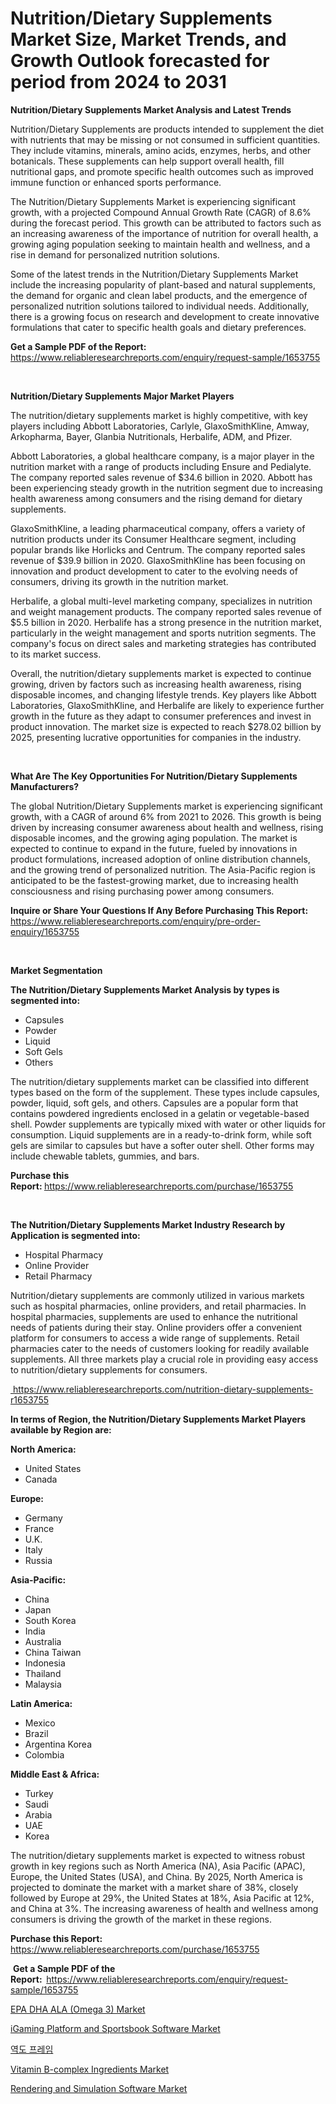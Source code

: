 <p><h1>Nutrition/Dietary Supplements Market Size, Market Trends, and Growth Outlook forecasted for period from 2024 to 2031</h1></p><p><strong>Nutrition/Dietary Supplements Market Analysis and Latest Trends</strong></p>
<p><p>Nutrition/Dietary Supplements are products intended to supplement the diet with nutrients that may be missing or not consumed in sufficient quantities. They include vitamins, minerals, amino acids, enzymes, herbs, and other botanicals. These supplements can help support overall health, fill nutritional gaps, and promote specific health outcomes such as improved immune function or enhanced sports performance.</p><p>The Nutrition/Dietary Supplements Market is experiencing significant growth, with a projected Compound Annual Growth Rate (CAGR) of 8.6% during the forecast period. This growth can be attributed to factors such as an increasing awareness of the importance of nutrition for overall health, a growing aging population seeking to maintain health and wellness, and a rise in demand for personalized nutrition solutions.</p><p>Some of the latest trends in the Nutrition/Dietary Supplements Market include the increasing popularity of plant-based and natural supplements, the demand for organic and clean label products, and the emergence of personalized nutrition solutions tailored to individual needs. Additionally, there is a growing focus on research and development to create innovative formulations that cater to specific health goals and dietary preferences.</p></p>
<p><strong>Get a Sample PDF of the Report:&nbsp;</strong> <a href="https://www.reliableresearchreports.com/enquiry/request-sample/1653755">https://www.reliableresearchreports.com/enquiry/request-sample/1653755</a></p>
<p>&nbsp;</p>
<p><strong>Nutrition/Dietary Supplements Major Market Players</strong></p>
<p><p>The nutrition/dietary supplements market is highly competitive, with key players including Abbott Laboratories, Carlyle, GlaxoSmithKline, Amway, Arkopharma, Bayer, Glanbia Nutritionals, Herbalife, ADM, and Pfizer.</p><p>Abbott Laboratories, a global healthcare company, is a major player in the nutrition market with a range of products including Ensure and Pedialyte. The company reported sales revenue of $34.6 billion in 2020. Abbott has been experiencing steady growth in the nutrition segment due to increasing health awareness among consumers and the rising demand for dietary supplements.</p><p>GlaxoSmithKline, a leading pharmaceutical company, offers a variety of nutrition products under its Consumer Healthcare segment, including popular brands like Horlicks and Centrum. The company reported sales revenue of $39.9 billion in 2020. GlaxoSmithKline has been focusing on innovation and product development to cater to the evolving needs of consumers, driving its growth in the nutrition market.</p><p>Herbalife, a global multi-level marketing company, specializes in nutrition and weight management products. The company reported sales revenue of $5.5 billion in 2020. Herbalife has a strong presence in the nutrition market, particularly in the weight management and sports nutrition segments. The company's focus on direct sales and marketing strategies has contributed to its market success.</p><p>Overall, the nutrition/dietary supplements market is expected to continue growing, driven by factors such as increasing health awareness, rising disposable incomes, and changing lifestyle trends. Key players like Abbott Laboratories, GlaxoSmithKline, and Herbalife are likely to experience further growth in the future as they adapt to consumer preferences and invest in product innovation. The market size is expected to reach $278.02 billion by 2025, presenting lucrative opportunities for companies in the industry.</p></p>
<p>&nbsp;</p>
<p><strong>What Are The Key Opportunities For Nutrition/Dietary Supplements Manufacturers?</strong></p>
<p><p>The global Nutrition/Dietary Supplements market is experiencing significant growth, with a CAGR of around 6% from 2021 to 2026. This growth is being driven by increasing consumer awareness about health and wellness, rising disposable incomes, and the growing aging population. The market is expected to continue to expand in the future, fueled by innovations in product formulations, increased adoption of online distribution channels, and the growing trend of personalized nutrition. The Asia-Pacific region is anticipated to be the fastest-growing market, due to increasing health consciousness and rising purchasing power among consumers.</p></p>
<p><strong>Inquire or Share Your Questions If Any Before Purchasing This Report:</strong> <a href="https://www.reliableresearchreports.com/enquiry/pre-order-enquiry/1653755">https://www.reliableresearchreports.com/enquiry/pre-order-enquiry/1653755</a></p>
<p>&nbsp;</p>
<p><strong>Market Segmentation</strong></p>
<p><strong>The Nutrition/Dietary Supplements Market Analysis by types is segmented into:</strong></p>
<p><ul><li>Capsules</li><li>Powder</li><li>Liquid</li><li>Soft Gels</li><li>Others</li></ul></p>
<p><p>The nutrition/dietary supplements market can be classified into different types based on the form of the supplement. These types include capsules, powder, liquid, soft gels, and others. Capsules are a popular form that contains powdered ingredients enclosed in a gelatin or vegetable-based shell. Powder supplements are typically mixed with water or other liquids for consumption. Liquid supplements are in a ready-to-drink form, while soft gels are similar to capsules but have a softer outer shell. Other forms may include chewable tablets, gummies, and bars.</p></p>
<p><strong>Purchase this Report:&nbsp;</strong><a href="https://www.reliableresearchreports.com/purchase/1653755">https://www.reliableresearchreports.com/purchase/1653755</a></p>
<p>&nbsp;</p>
<p><strong>The Nutrition/Dietary Supplements Market Industry Research by Application is segmented into:</strong></p>
<p><ul><li>Hospital Pharmacy</li><li>Online Provider</li><li>Retail Pharmacy</li></ul></p>
<p><p>Nutrition/dietary supplements are commonly utilized in various markets such as hospital pharmacies, online providers, and retail pharmacies. In hospital pharmacies, supplements are used to enhance the nutritional needs of patients during their stay. Online providers offer a convenient platform for consumers to access a wide range of supplements. Retail pharmacies cater to the needs of customers looking for readily available supplements. All three markets play a crucial role in providing easy access to nutrition/dietary supplements for consumers.</p></p>
<p><a href="https://www.reliableresearchreports.com/nutrition-dietary-supplements-r1653755">&nbsp;https://www.reliableresearchreports.com/nutrition-dietary-supplements-r1653755</a></p>
<p><strong>In terms of Region, the Nutrition/Dietary Supplements Market Players available by Region are:</strong></p>
<p>
    <p> <strong> North America: </strong>
        <ul>
            <li>United States</li>
            <li>Canada</li>
        </ul>
        </p> 
    <p> <strong> Europe: </strong>
        <ul>
            <li>Germany</li>
            <li>France</li>
            <li>U.K.</li>
            <li>Italy</li>
            <li>Russia</li>
        </ul>
        </p> 
    <p> <strong> Asia-Pacific: </strong>
        <ul>
            <li>China</li>
            <li>Japan</li>
            <li>South Korea</li>
            <li>India</li>
            <li>Australia</li>
            <li>China Taiwan</li>
            <li>Indonesia</li>
            <li>Thailand</li>
            <li>Malaysia</li>
        </ul>
        </p> 
    <p> <strong> Latin America: </strong>
        <ul>
            <li>Mexico</li>
            <li>Brazil</li>
            <li>Argentina Korea</li>
            <li>Colombia</li>
        </ul>
        </p> 
    <p> <strong> Middle East & Africa: </strong>
        <ul>
            <li>Turkey</li>
            <li>Saudi</li>
            <li>Arabia</li>
            <li>UAE</li>
            <li>Korea</li>
        </ul>
    </p>
    </p>
<p><p>The nutrition/dietary supplements market is expected to witness robust growth in key regions such as North America (NA), Asia Pacific (APAC), Europe, the United States (USA), and China. By 2025, North America is projected to dominate the market with a market share of 38%, closely followed by Europe at 29%, the United States at 18%, Asia Pacific at 12%, and China at 3%. The increasing awareness of health and wellness among consumers is driving the growth of the market in these regions.</p></p>
<p><strong>Purchase this Report: </strong><a href="https://www.reliableresearchreports.com/purchase/1653755">https://www.reliableresearchreports.com/purchase/1653755</a></p>
<p>&nbsp;<strong>Get a Sample PDF of the Report:&nbsp;&nbsp;</strong><a href="https://www.reliableresearchreports.com/enquiry/request-sample/1653755">https://www.reliableresearchreports.com/enquiry/request-sample/1653755</a></p>
<p><strong></strong></p>
<p><p><a href="https://github.com/jodemen/Market-Research-Report-List-2/blob/main/epa-dha-ala-omega-3-market.md">EPA DHA ALA (Omega 3) Market</a></p><p><a href="https://www.linkedin.com/pulse/igaming-platform-sportsbook-software-market-insight-trends-sokle">iGaming Platform and Sportsbook Software Market</a></p><p><a href="https://github.com/wallacBahrtyinger567686/Market-Research-Report-List-1/blob/main/883859557358.md">역도 프레임</a></p><p><a href="https://github.com/Sarissaschmalingtr6fz2739/Market-Research-Report-List-2/blob/main/vitamin-b-complex-ingredients-market.md">Vitamin B-complex Ingredients Market</a></p><p><a href="https://www.linkedin.com/pulse/rendering-simulation-software-market-comprehensive-assessment-cerde">Rendering and Simulation Software Market</a></p></p>